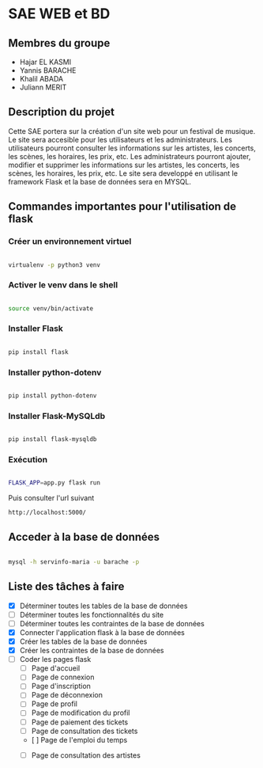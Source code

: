 # SAE WEB et BD

## Membres du groupe

- Hajar EL KASMI
- Yannis BARACHE
- Khalil ABADA
- Juliann MERIT

## Description du projet

Cette SAE portera sur la création d'un site web pour un festival de musique. Le site sera accesible pour les utilisateurs et les administrateurs. Les utilisateurs pourront consulter les informations sur les artistes, les concerts, les scènes, les horaires, les prix, etc. Les administrateurs pourront ajouter, modifier et supprimer les informations sur les artistes, les concerts, les scènes, les horaires, les prix, etc. Le site sera developpé en utilisant le framework Flask et la base de données sera en MYSQL.


## Commandes importantes pour l'utilisation de flask

### Créer un environnement virtuel

```bash

virtualenv -p python3 venv

```

### Activer le venv dans le shell
```bash

source venv/bin/activate

```

### Installer Flask

```bash

pip install flask

```

### Installer python-dotenv

```bash

pip install python-dotenv

```

### Installer Flask-MySQLdb

```bash

pip install flask-mysqldb

```

### Exécution

```bash

FLASK_APP=app.py flask run

```

Puis consulter l'url suivant

```
http://localhost:5000/

```


## Acceder à la base de données

```bash

mysql -h servinfo-maria -u barache -p

```


## Liste des tâches à faire 


- [x] Déterminer toutes les tables de la base de données
- [ ] Déterminer toutes les fonctionnalités du site
- [ ] Déterminer toutes les contraintes de la base de données
- [x] Connecter l'application flask à la base de données
- [x] Créer les tables de la base de données
- [x] Créer les contraintes de la base de données
- [ ] Coder les pages flask
    - [ ] Page d'accueil
    - [ ] Page de connexion
    - [ ] Page d'inscription
    - [ ] Page de déconnexion
    - [ ] Page de profil
    - [ ] Page de modification du profil
    - [ ] Page de paiement des tickets
    - [ ] Page de consultation des tickets
    - [ ] Page de l'emploi du temps
    - [ ] Page de consultation des artistes


